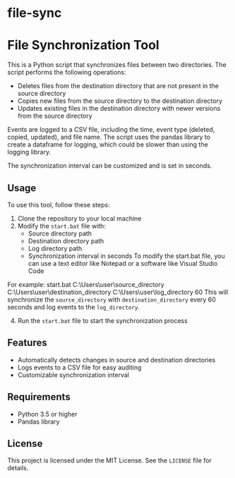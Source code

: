 # file-sync


# File Synchronization Tool

This is a Python script that synchronizes files between two directories. The script performs the following operations:

- Deletes files from the destination directory that are not present in the source directory
- Copies new files from the source directory to the destination directory
- Updates existing files in the destination directory with newer versions from the source directory

Events are logged to a CSV file, including the time, event type (deleted, copied, updated), and file name. The script uses the pandas library to create a dataframe for logging, which could be slower than using the logging library.

The synchronization interval can be customized and is set in seconds.

## Usage

To use this tool, follow these steps:

1. Clone the repository to your local machine
2. Modify the `start.bat` file with:
    - Source directory path
    - Destination directory path
    - Log directory path
    - Synchronization interval in seconds
 To modify the start.bat file, you can use a text editor like Notepad or a software like Visual Studio Code
 
 For example:
  start.bat C:\Users\user\source_directory C:\Users\user\destination_directory C:\Users\user\log_directory 60
 This will synchronize the `source_directory` with `destination_directory` every 60 seconds and log events to the `log_directory`.

4. Run the `start.bat` file to start the synchronization process

## Features

- Automatically detects changes in source and destination directories
- Logs events to a CSV file for easy auditing
- Customizable synchronization interval

## Requirements

- Python 3.5 or higher
- Pandas library

## License

This project is licensed under the MIT License. See the `LICENSE` file for details.

